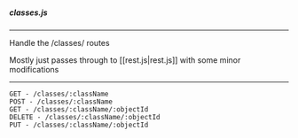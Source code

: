 ##### classes.js

---

Handle the /classes/ routes

Mostly just passes through to [[rest.js|rest.js]] with some minor modifications

---

```
GET - /classes/:className
POST - /classes/:className
GET - /classes/:className/:objectId
DELETE - /classes/:className/:objectId
PUT - /classes/:className/:objectId
```